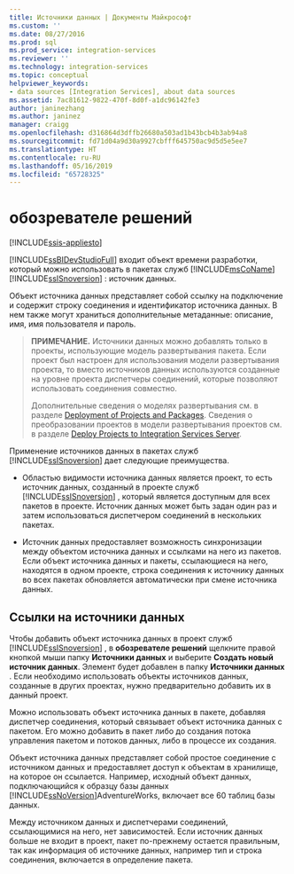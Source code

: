 ```yaml
---
title: Источники данных | Документы Майкрософт
ms.custom: ''
ms.date: 08/27/2016
ms.prod: sql
ms.prod_service: integration-services
ms.reviewer: ''
ms.technology: integration-services
ms.topic: conceptual
helpviewer_keywords:
- data sources [Integration Services], about data sources
ms.assetid: 7ac81612-9822-470f-8d0f-a1dc96142fe3
author: janinezhang
ms.author: janinez
manager: craigg
ms.openlocfilehash: d316864d3dffb26680a503ad1b43bcb4b3ab94a8
ms.sourcegitcommit: fd71d04a9d30a9927cbfff645750ac9d5d5e5ee7
ms.translationtype: HT
ms.contentlocale: ru-RU
ms.lasthandoff: 05/16/2019
ms.locfileid: "65728325"
---
```

# <a name="data-sources"></a>обозревателе решений

[!INCLUDE[ssis-appliesto](../../includes/ssis-appliesto-ssvrpluslinux-asdb-asdw-xxx.md)]


  [!INCLUDE[ssBIDevStudioFull](../../includes/ssbidevstudiofull-md.md)] входит объект времени разработки, который можно использовать в пакетах служб [!INCLUDE[msCoName](../../includes/msconame-md.md)] [!INCLUDE[ssISnoversion](../../includes/ssisnoversion-md.md)] : источник данных.  
  
 Объект источника данных представляет собой ссылку на подключение и содержит строку соединения и идентификатор источника данных. В нем также могут храниться дополнительные метаданные: описание, имя, имя пользователя и пароль.  
  
> **ПРИМЕЧАНИЕ.** Источники данных можно добавлять только в проекты, использующие модель развертывания пакета. Если проект был настроен для использования модели развертывания проекта, то вместо источников данных используются созданные на уровне проекта диспетчеры соединений, которые позволяют использовать соединения совместно.  
>   
>  Дополнительные сведения о моделях развертывания см. в разделе [Deployment of Projects and Packages](../packages/deploy-integration-services-ssis-projects-and-packages.md). Сведения о преобразовании проектов в модели развертывания проектов см. в разделе [Deploy Projects to Integration Services Server](https://msdn.microsoft.com/library/hh231102.aspx).  
  
 Применение источников данных в пакетах служб [!INCLUDE[ssISnoversion](../../includes/ssisnoversion-md.md)] дает следующие преимущества.  
  
-   Областью видимости источника данных является проект, то есть источник данных, созданный в проекте служб [!INCLUDE[ssISnoversion](../../includes/ssisnoversion-md.md)] , который является доступным для всех пакетов в проекте. Источник данных может быть задан один раз и затем использоваться диспетчером соединений в нескольких пакетах.  
  
-   Источник данных предоставляет возможность синхронизации между объектом источника данных и ссылками на него из пакетов. Если объект источника данных и пакеты, ссылающиеся на него, находятся в одном проекте, строка соединения к источнику данных во всех пакетах обновляется автоматически при смене источника данных.  
  
## <a name="reference-data-sources"></a>Ссылки на источники данных  
 Чтобы добавить объект источника данных в проект служб [!INCLUDE[ssISnoversion](../../includes/ssisnoversion-md.md)] , в **обозревателе решений** щелкните правой кнопкой мыши папку **Источники данных** и выберите **Создать новый источник данных**. Элемент будет добавлен в папку **Источники данных** . Если необходимо использовать объекты источников данных, созданные в других проектах, нужно предварительно добавить их в данный проект.  
  
 Можно использовать объект источника данных в пакете, добавляя диспетчер соединения, который связывает объект источника данных с пакетом. Его можно добавить в пакет либо до создания потока управления пакетом и потоков данных, либо в процессе их создания.  
  
 Объект источника данных представляет собой простое соединение с источником данных и предоставляет доступ к объектам в хранилище, на которое он ссылается. Например, исходный объект данных, подключающийся к образцу базы данных [!INCLUDE[ssNoVersion](../../includes/ssnoversion-md.md)]AdventureWorks, включает все 60 таблиц базы данных.  
  
 Между источником данных и диспетчерами соединений, ссылающимися на него, нет зависимостей. Если источник данных больше не входит в проект, пакет по-прежнему остается правильным, так как информация об источнике данных, например тип и строка соединения, включается в определение пакета.  
  
  

